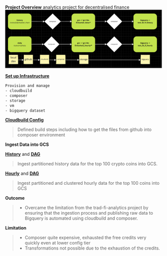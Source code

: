 **Project Overview**
analytics project for decentralised finance
![trad-fi analytics](de_fi_analytics.png)

[**Set up Infrastructure**](https://github.com/Otobi1/de-fi-analytics/blob/master/terraform/main.tf)
```
Provision and manage
- cloudbuild
- composer
- storage
- vm
- bigquery dataset
```

[**Cloudbuild Config**](https://github.com/Otobi1/de-fi-analytics/blob/master/cloudbuild.yaml)

> Defined build steps including how to get the files from github into composer environment

**Ingest Data into GCS**

[**History**](https://github.com/Otobi1/de-fi-analytics/blob/master/scripts/ingest_history.py) and [**DAG**](https://github.com/Otobi1/de-fi-analytics/blob/master/dags/de_fi_history_coingecko_ingest.py)
> Ingest partitioned history data for the top 100 crypto coins into GCS. 

[**Hourly**](https://github.com/Otobi1/de-fi-analytics/blob/master/scripts/ingest_hourly.py) and [**DAG**](https://github.com/Otobi1/de-fi-analytics/blob/master/dags/de_fi_hourly_coingecko_ingest.py)
> Ingest partitioned and clustered hourly data for the top 100 coins into GCS

**Outcome**
> * Overcame the limitation from the trad-fi-analytics project by ensuring that the ingestion process and publishing raw data to Bigquery is automated using cloudbuild and composer.

**Limitation**
> * Composer quite expensive, exhausted the free credits very quickly even at lower config tier
> * Transformations not possible due to the exhaustion of the credits.